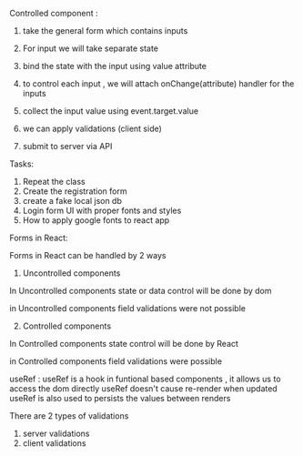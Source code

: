 Controlled component :

1. take the general form which contains inputs
2. For input we will take separate state
3. bind the state with the input using value attribute
4. to control each input , we will attach onChange(attribute) handler for the inputs
5. collect the input value using event.target.value

6. we can apply validations (client side)
7. submit to server via API

Tasks:

1. Repeat the class
2. Create the registration form
3. create a fake local json db
4. Login form UI with proper fonts and styles
5. How to apply google fonts to react app

<!-- Create Ref  -->

Forms in React:

Forms in React can be handled by 2 ways

1. Uncontrolled components

In Uncontrolled components state or data control will be done by dom

in Uncontrolled components field validations were not possible

2. Controlled components

In Controlled components state control will be done by React

in Controlled components field validations were possible

useRef : useRef is a hook in funtional based components , it allows us to access the dom directly
useRef doesn't cause re-render when updated
useRef is also used to persists the values between renders

There are 2 types of validations

1. server validations
2. client validations
